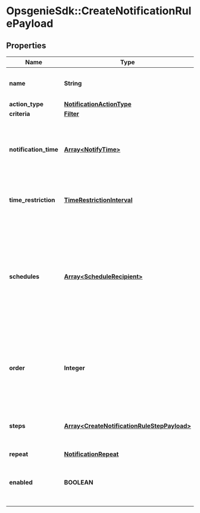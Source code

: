 # OpsgenieSdk::CreateNotificationRulePayload

## Properties
Name | Type | Description | Notes
------------ | ------------- | ------------- | -------------
**name** | **String** | Name of the notification rule | 
**action_type** | [**NotificationActionType**](NotificationActionType.md) |  | 
**criteria** | [**Filter**](Filter.md) |  | [optional] 
**notification_time** | [**Array&lt;NotifyTime&gt;**](NotifyTime.md) | List of Time Periods that notification for schedule start/end will be sent | [optional] 
**time_restriction** | [**TimeRestrictionInterval**](TimeRestrictionInterval.md) | Time interval that notification rule will work | [optional] 
**schedules** | [**Array&lt;ScheduleRecipient&gt;**](ScheduleRecipient.md) | List of schedules that notification rule will be applied when on call of that schedule starts/ends. This field is valid for Schedule Start/End rules | [optional] 
**order** | **Integer** | The order of the notification rule within the notification rules with the same action type | [optional] 
**steps** | [**Array&lt;CreateNotificationRuleStepPayload&gt;**](CreateNotificationRuleStepPayload.md) | List of steps that will be added to notification rule | [optional] 
**repeat** | [**NotificationRepeat**](NotificationRepeat.md) |  | [optional] 
**enabled** | **BOOLEAN** | Defines if notification rule will be enabled or not when it is created | 


